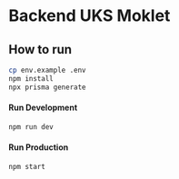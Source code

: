 # Backend UKS Moklet

## How to run

```sh
cp env.example .env
npm install
npx prisma generate
```

#### Run Development

```sh
npm run dev
```

#### Run Production

```sh
npm start
```
